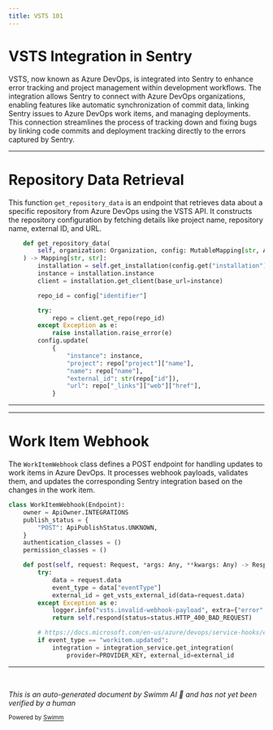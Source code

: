 ```yaml
---
title: VSTS 101
---
```

# VSTS Integration in Sentry

VSTS, now known as Azure DevOps, is integrated into Sentry to enhance error tracking and project management within development workflows. The integration allows Sentry to connect with Azure DevOps organizations, enabling features like automatic synchronization of commit data, linking Sentry issues to Azure DevOps work items, and managing deployments. This connection streamlines the process of tracking down and fixing bugs by linking code commits and deployment tracking directly to the errors captured by Sentry.

<SwmSnippet path="/src/sentry/integrations/vsts/repository.py" line="19">

---

# Repository Data Retrieval

This function `get_repository_data` is an endpoint that retrieves data about a specific repository from Azure DevOps using the VSTS API. It constructs the repository configuration by fetching details like project name, repository name, external ID, and URL.

```python
    def get_repository_data(
        self, organization: Organization, config: MutableMapping[str, Any]
    ) -> Mapping[str, str]:
        installation = self.get_installation(config.get("installation"), organization.id)
        instance = installation.instance
        client = installation.get_client(base_url=instance)

        repo_id = config["identifier"]

        try:
            repo = client.get_repo(repo_id)
        except Exception as e:
            raise installation.raise_error(e)
        config.update(
            {
                "instance": instance,
                "project": repo["project"]["name"],
                "name": repo["name"],
                "external_id": str(repo["id"]),
                "url": repo["_links"]["web"]["href"],
            }
```

---

</SwmSnippet>

<SwmSnippet path="/src/sentry/integrations/vsts/webhooks.py" line="35">

---

# Work Item Webhook

The `WorkItemWebhook` class defines a POST endpoint for handling updates to work items in Azure DevOps. It processes webhook payloads, validates them, and updates the corresponding Sentry integration based on the changes in the work item.

```python
class WorkItemWebhook(Endpoint):
    owner = ApiOwner.INTEGRATIONS
    publish_status = {
        "POST": ApiPublishStatus.UNKNOWN,
    }
    authentication_classes = ()
    permission_classes = ()

    def post(self, request: Request, *args: Any, **kwargs: Any) -> Response:
        try:
            data = request.data
            event_type = data["eventType"]
            external_id = get_vsts_external_id(data=request.data)
        except Exception as e:
            logger.info("vsts.invalid-webhook-payload", extra={"error": str(e)})
            return self.respond(status=status.HTTP_400_BAD_REQUEST)

        # https://docs.microsoft.com/en-us/azure/devops/service-hooks/events?view=azure-devops#workitem.updated
        if event_type == "workitem.updated":
            integration = integration_service.get_integration(
                provider=PROVIDER_KEY, external_id=external_id
```

---

</SwmSnippet>

&nbsp;

*This is an auto-generated document by Swimm AI 🌊 and has not yet been verified by a human*

<SwmMeta version="3.0.0" repo-id="Z2l0aHViJTNBJTNBc2VudHJ5JTNBJTNBZ2V0c2VudHJ5" repo-name="sentry"><sup>Powered by [Swimm](/)</sup></SwmMeta>
